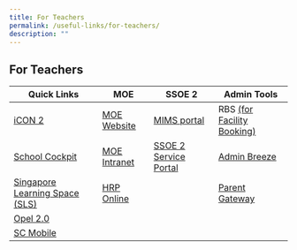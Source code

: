 ```yaml
---
title: For Teachers
permalink: /useful-links/for-teachers/
description: ""
---
```

## For Teachers

<table>
<thead>
  <tr>
    <th>Quick Links</th>
    <th>MOE</th>
    <th>SSOE 2</th>
    <th>Admin Tools</th>
  </tr>
</thead>
<tbody>
  <tr>
    <td><a href="https://icon.moe.edu.sg/">iCON 2</a></td>
    <td><a href="https://www.moe.gov.sg/">MOE Website</a></td>
    <td><a href="https://idp.mims.moe.gov.sg/nidp/saml2/sso">MIMS portal</a></td>
    <td>RBS <a href="https://rbs.avero-tech.com/login.html">(for Facility Booking)</a></td>
  </tr>
  <tr>
    <td><a href="https://schoolcockpit.moe.gov.sg/">School Cockpit</a><br><b><font size=4></font></b></td>
    <td><a href="https://intranet.moe.gov.sg/Pages/Home.aspx">MOE Intranet</a></td>
    <td><a href="https://ssoe2.moe.edu.sg/">SSOE 2 Service Portal</a></td>
    <td><a href="https://kcpss.adminbreeze.com/">Admin Breeze</a></td>
  </tr>
  <tr>
    <td><a href="https://vle.learning.moe.edu.sg/login">Singapore Learning Space (SLS)</a></td>
    <td><a href="https://www.hrp.gov.sg/">HRP Online</a></td>
    <td> </td>
    <td><a href="https://pg.moe.edu.sg/">Parent Gateway</a></td>
  </tr>
  <tr>
    <td><a href="https://idm.opal2.moe.edu.sg/account/login?returnUrl=%2Fconnect%2Fauthorize%2Fcallback%3Fresponse_type%3Dcode%26client_id%3DOpal2WebApp%26state%3DSMziDIwYBw4DzfgTl5snLZH9hUXubj9htxPk2zPLVc0PS%26redirect_uri%3Dhttps%253A%252F%252Fwww.opal2.moe.edu.sg%252Fapp%252Findex.html%26scope%3Droles%2520profile%2520cxprofile%2520openid%2520cxDomainInternalApi%26code_challenge%3DJPowcvYbbJp4vZTsabT7c98ch-4JqnLUjWr1Ddq9my4%26code_challenge_method%3DS256%26nonce%3DSMziDIwYBw4DzfgTl5snLZH9hUXubj9htxPk2zPLVc0PS">Opel 2.0</td>
    <td></td>
    <td> </td>
    <td> </td>
  </tr>
  <tr>
    <td><a href="https://scmobile.moe.edu.sg/">SC Mobile</td>
    <td> </td>
    <td> </td>
    <td> </td>
  </tr>
</tbody>
</table>